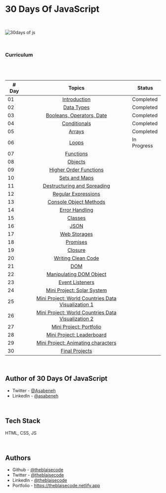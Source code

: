 # 30 Days Of JavaScript

<br/>


![30days of js](https://github.com/theblaisecode/30daysofJS/assets/89015653/d3878f83-f53f-44cc-b06c-a46351f06ee1)

<br/>

### Curriculum

#

<br/>

| # Day |                                                                       Topics                                                                        |                     Status                     |
| ----- | :-------------------------------------------------------------------------------------------------------------------------------------------------: |------------------------------------------------|
| 01    |                                                             [Introduction](./readMe.md)                                                             |                   Completed                    |
| 02    |                                               [Data Types](./02_Day_Data_types/02_day_data_types.md)                                                |                   Completed                    |
| 03    |                             [Booleans, Operators, Date](./03_Day_Booleans_operators_date/03_booleans_operators_date.md)                             |                   Completed                    |
| 04    |                                            [Conditionals](./04_Day_Conditionals/04_day_conditionals.md)                                             |                   Completed                    |
| 05    |                                                     [Arrays](./05_Day_Arrays/05_day_arrays.md)                                                      |                   Completed                    |
| 06    |                                                       [Loops](./06_Day_Loops/06_day_loops.md)                                                       |                  In Progress                   |
| 07    |                                                 [Functions](./07_Day_Functions/07_day_functions.md)                                                 |                                         |
| 08    |                                                    [Objects](./08_Day_Objects/08_day_objects.md)                                                    |                                         |
| 09    |                             [Higher Order Functions](./09_Day_Higher_order_functions/09_day_higher_order_functions.md)                              |                                         |
| 10    |                                           [Sets and Maps](./10_Day_Sets_and_Maps/10_day_Sets_and_Maps.md)                                           |                                         |
| 11    |                      [Destructuring and Spreading](./11_Day_Destructuring_and_spreading/11_day_destructuring_and_spreading.md)                      |                                         |
| 12    |                                  [Regular Expressions](./12_Day_Regular_expressions/12_day_regular_expressions.md)                                  |                                         |
| 13    |                             [Console Object Methods](./13_Day_Console_object_methods/13_day_console_object_methods.md)                              |                                         |
| 14    |                                         [Error Handling](./14_Day_Error_handling/14_day_error_handling.md)                                          |                                         |
| 15    |                                                    [Classes](./15_Day_Classes/15_day_classes.md)                                                    |                                         |
| 16    |                                                        [JSON](./16_Day_JSON/16_day_json.md)                                                         |                                         |
| 17    |                                            [Web Storages](./17_Day_Web_storages/17_day_web_storages.md)                                             |                                         |
| 18    |                                                  [Promises](./18_Day_Promises/18_day_promises.md)                                                   |                                         |
| 19    |                                                   [Closure](./19_Day_Closures/19_day_closures.md)                                                   |                                         |
| 20    |                                  [Writing Clean Code](./20_Day_Writing_clean_codes/20_day_writing_clean_codes.md)                                   |                                         |
| 21    |                                                          [DOM](./21_Day_DOM/21_day_dom.md)                                                          |                                         |
| 22    |                            [Manipulating DOM Object](./22_Day_Manipulating_DOM_object/22_day_manipulating_DOM_object.md)                            |                                         |
| 23    |                                        [Event Listeners](./23_Day_Event_listeners/23_day_event_listeners.md)                                        |                                         |
| 24    |                             [Mini Project: Solar System](./24_Day_Project_solar_system/24_day_project_solar_system.md)                              |                                         |
| 25    | [Mini Project: World Countries Data Visualization 1](./25_Day_World_countries_data_visualization_1/25_day_world_countries_data_visualization_1.md)  |                                         |
| 26    | [Mini Project: World Countries Data Visualization 2](./26_Day_World_countries_data_visualization_2/26_day_world_countries_data_visualization_2.md)  |                                         |
| 27    |                             [Mini Project: Portfolio](./27_Day_Mini_project_portfolio/27_day_mini_project_portfolio.md)                             |                                         |
| 28    |                          [Mini Project: Leaderboard](./28_Day_Mini_project_leaderboard/28_day_mini_project_leaderboard.md)                          |                                         |
| 29    |             [Mini Project: Animating characters](./29_Day_Mini_project_animating_characters/29_day_mini_project_animating_characters.md)            |                                         |
| 30    |                                     [Final Projects](./30_Day_Mini_project_final/30_day_mini_project_final.md)                                      |                                         |

<br/>

## Author of 30 Days Of JavaScript

- Twitter - [@Asabeneh](https://twitter.com/Asabeneh)
- LinkedIn - [@asabeneh](https://www.linkedin.com/in/asabeneh/)

<br/>

## Tech Stack

HTML, CSS, JS

<br/>

## Authors

- Github - [@theblaisecode](https://github.com/theblaisecode)
- Twitter - [@theblaisecode](https://twitter.com/theblaisecode)
- LinkedIn - [@theblaisecode](https://www.linkedin.com/in/theblaisecode)
- Portfolio - https://theblaisecode.netlify.app
